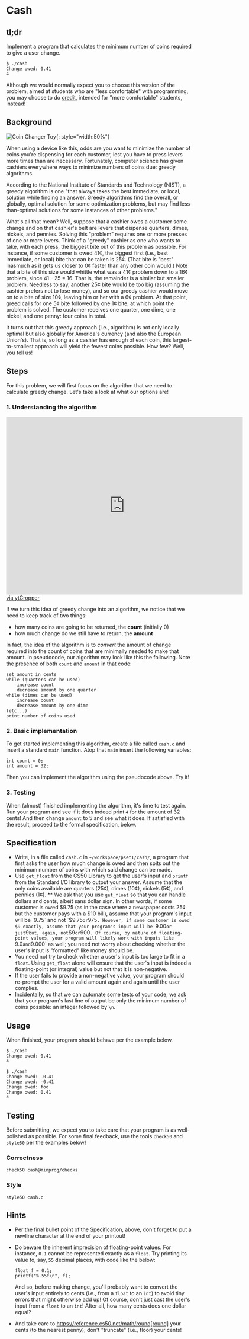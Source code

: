 # Cash

## tl;dr

Implement a program that calculates the minimum number of coins required to give a user change.

~~~~
$ ./cash
Change owed: 0.41
4
~~~~

Although we would normally expect you to choose this version of the problem, aimed at students who are "less comfortable" with programming, you may choose to do [credit](/problems/credit), intended for "more comfortable" students, instead!

## Background

![Coin Changer Toy](changer.jpg){: style="width:50%"}

When using a device like this, odds are you want to minimize the number of coins you're dispensing for each customer, lest you have to press levers more times than are necessary. Fortunately, computer science has given cashiers everywhere ways to minimize numbers of coins due: greedy algorithms.

According to the National Institute of Standards and Technology (NIST), a greedy algorithm is one "that always takes the best immediate, or local, solution while finding an answer. Greedy algorithms find the overall, or globally, optimal solution for some optimization problems, but may find less-than-optimal solutions for some instances of other problems."

What's all that mean? Well, suppose that a cashier owes a customer some change and on that cashier's belt are levers that dispense quarters, dimes, nickels, and pennies. Solving this "problem" requires one or more presses of one or more levers. Think of a "greedy" cashier as one who wants to take, with each press, the biggest bite out of this problem as possible. For instance, if some customer is owed 41¢, the biggest first (i.e., best immediate, or local) bite that can be taken is 25¢. (That bite is "best" inasmuch as it gets us closer to 0¢ faster than any other coin would.) Note that a bite of this size would whittle what was a 41¢ problem down to a 16¢ problem, since 41 - 25 = 16. That is, the remainder is a similar but smaller problem. Needless to say, another 25¢ bite would be too big (assuming the cashier prefers not to lose money), and so our greedy cashier would move on to a bite of size 10¢, leaving him or her with a 6¢ problem. At that point, greed calls for one 5¢ bite followed by one 1¢ bite, at which point the problem is solved. The customer receives one quarter, one dime, one nickel, and one penny: four coins in total.

It turns out that this greedy approach (i.e., algorithm) is not only locally optimal but also globally for America's currency (and also the European Union's). That is, so long as a cashier has enough of each coin, this largest-to-smallest approach will yield the fewest coins possible. How few? Well, you tell us!

## Steps

For this problem, we will first focus on the algorithm that we need to calculate greedy change. Let's take a look at what our options are!

### 1. Understanding the algorithm

<!--
TODO insert first 2 minutes of Walktrough (https://docs.cs50.net/problems/cash/cash.html)
-->

<iframe width="640" height="480" src="https://ytcropper.com/embed/6w5d416684095b4/loop/noautoplay/" frameborder="0" allowfullscreen></iframe><a href="/" target="_blank">via ytCropper</a>

If we turn this idea of greedy change into an algorithm, we notice that we need to keep track of two things:

- how many coins are going to be returned, the **count** (initially 0)
- how much change do we still have to return, the **amount**

In fact, the idea of the algorithm is to *convert* the amount of change required into the count of coins that are minimally needed to make that amount. In pseudocode, our algorithm may look like this the following. Note the presence of both `count` and `amount` in that code:

	set amount in cents
	while (quarters can be used)
		increase count
		decrease amount by one quarter
	while (dimes can be used)
		increase count
		decrease amount by one dime
	(etc...)
	print number of coins used

### 2. Basic implementation

To get started implementing this algorithm, create a file called `cash.c` and insert a standard `main` function. Atop that `main` insert the following variables:

	int count = 0;
	int amount = 32;

Then you can implement the algorithm using the pseudocode above. Try it!

### 3. Testing

When (almost) finished implementing the algorithm, it's time to test again. Run your program and see if it does indeed print `4` for the amount of 32 cents! And then change `amount` to 5 and see what it does. If satisfied with the result, proceed to the formal specification, below.

## Specification

* Write, in a file called `cash.c` in `~/workspace/pset1/cash/`, a program that first asks the user how much change is owed and then spits out the minimum number of coins with which said change can be made.
* Use `get_float` from the CS50 Library to get the user's input and `printf` from the Standard I/O library to output your answer. Assume that the only coins available are quarters (25¢), dimes (10¢), nickels (5¢), and pennies (1¢).
** We ask that you use `get_float` so that you can handle dollars and cents, albeit sans dollar sign. In other words, if some customer is owed $9.75 (as in the case where a newspaper costs 25¢ but the customer pays with a $10 bill), assume that your program's input will be `9.75` and not `$9.75` or `975`. However, if some customer is owed $9 exactly, assume that your program's input will be `9.00` or just `9` but, again, not `$9` or `900`. Of course, by nature of floating-point values, your program will likely work with inputs like `9.0` and `9.000` as well; you need not worry about checking whether the user's input is "formatted" like money should be.
* You need not try to check whether a user's input is too large to fit in a `float`. Using `get_float` alone will ensure that the user's input is indeed a floating-point (or integral) value but not that it is non-negative.
* If the user fails to provide a non-negative value, your program should re-prompt the user for a valid amount again and again until the user complies.
* Incidentally, so that we can automate some tests of your code, we ask that your program's last line of output be only the minimum number of coins possible: an integer followed by `\n`.

## Usage

When finished, your program should behave per the example below.

~~~~
$ ./cash
Change owed: 0.41
4
~~~~

~~~~
$ ./cash
Change owed: -0.41
Change owed: -0.41
Change owed: foo
Change owed: 0.41
4
~~~~

## Testing

Before submitting, we expect you to take care that your program is as well-polished as possible. For some final feedback, use the tools `check50` and `style50` per the examples below!

### Correctness

~~~~
check50 cash@minprog/checks
~~~~

### Style

~~~~
style50 cash.c
~~~~

## Hints

* Per the final bullet point of the Specification, above, don't forget to put a newline character at the end of your printout!

* Do beware the inherent imprecision of floating-point values. For instance, `0.1` cannot be represented exactly as a `float`. Try printing its value to, say, `55` decimal places, with code like the below:

	~~~~
	float f = 0.1;
	printf("%.55f\n", f);
	~~~~

  And so, before making change, you'll probably want to convert the user's input entirely to cents (i.e., from a `float` to an `int`) to avoid tiny errors that might otherwise add up! Of course, don't just cast the user's input from a `float` to an `int`! After all, how many cents does one dollar equal?

* And take care to https://reference.cs50.net/math/round[round] your cents (to the nearest penny); don't "truncate" (i.e., floor) your cents!
